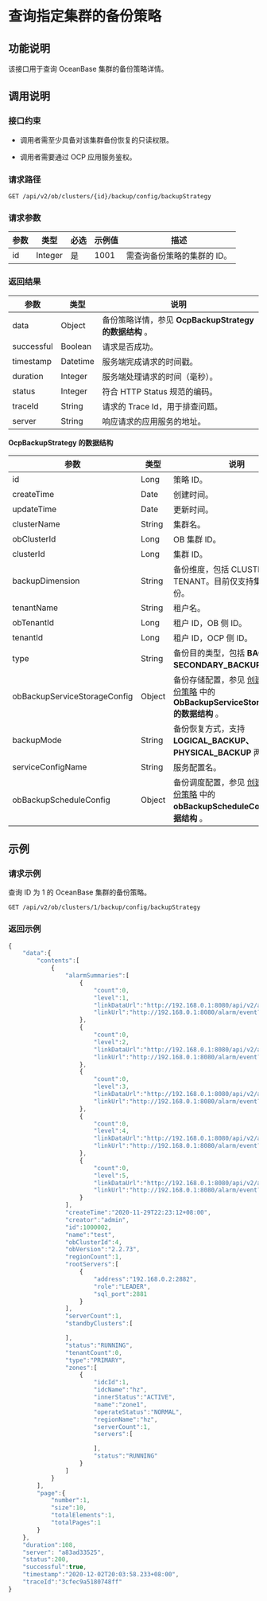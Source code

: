 查询指定集群的备份策略 
================================



功能说明 
-------------------------

该接口用于查询 OceanBase 集群的备份策略详情。

调用说明 
-------------------------

### 接口约束 

* 调用者需至少具备对该集群备份恢复的只读权限。

  

* 调用者需要通过 OCP 应用服务鉴权。

  




### 请求路径 

`GET /api/v2/ob/clusters/{id}/backup/config/backupStrategy`

### 请求参数 



| 参数 |   类型    | 必选 | 示例值  |       描述        |
|----|---------|----|------|-----------------|
| id | Integer | 是  | 1001 | 需查询备份策略的集群的 ID。 |



### 返回结果 



|     参数     |    类型    |                              说明                              |
|------------|----------|--------------------------------------------------------------|
| data       | Object   | 备份策略详情，参见 **OcpBackupStrategy**  **的数据结构** 。 |
| successful | Boolean  | 请求是否成功。                                                      |
| timestamp  | Datetime | 服务端完成请求的时间戳。                                                 |
| duration   | Integer  | 服务端处理请求的时间（毫秒）。                                              |
| status     | Integer  | 符合 HTTP Status 规范的编码。                                        |
| traceId    | String   | 请求的 Trace Id，用于排查问题。                                         |
| server     | String   | 响应请求的应用服务的地址。                                                |



**OcpBackupStrategy 的数据结构** 


|               参数                |   类型   |                                                       说明                                                       |
|---------------------------------|--------|----------------------------------------------------------------------------------------------------------------|
| id                              | Long   | 策略 ID。                                                                                                         |
| createTime                      | Date   | 创建时间。                                                                                                          |
| updateTime                      | Date   | 更新时间。                                                                                                          |
| clusterName                     | String | 集群名。                                                                                                           |
| obClusterId                     | Long   | OB 集群 ID。                                                                                                      |
| clusterId                       | Long   | 集群 ID。                                                                                                         |
| backupDimension | String | 备份维度，包括 CLUSTER，TENANT。目前仅支持集群级备份。                                                                             |
| tenantName                      | String | 租户名。                                                                                                           |
| obTenantId                      | Long   | 租户 ID，OB 侧 ID。                                                                                                 |
| tenantId                        | Long   | 租户 ID，OCP 侧 ID。                                                                                                |
| type                            | String | 备份目的类型，包括 **BACKUP、SECONDARY_BACKUP** 。                                                                        |
| obBackupServiceStorageConfig    | Object | 备份存储配置，参见 [创建集群的备份策略](../15.backup-and-restoration-3/2.create-a-backup-policy-for-the-cluster-1.md) 中的 **ObBackupServiceStorageConfig 的数据结构** 。 |
| backupMode      | String | 备份恢复方式，支持 **LOGICAL_BACKUP、**  **PHYSICAL_BACKUP** 两种。                                         |
| serviceConfigName               | String | 服务配置名。                                                                                                         |
| obBackupScheduleConfig          | Object | 备份调度配置，参见 [创建集群的备份策略](../15.backup-and-restoration-3/2.create-a-backup-policy-for-the-cluster-1.md) 中的 **obBackupScheduleConfig 的数据结构** 。       |



示例 
-----------------------

### 请求示例 

查询 ID 为 1 的 OceanBase 集群的备份策略。

`GET /api/v2/ob/clusters/1/backup/config/backupStrategy`

### 返回示例 

```javascript
{
    "data":{
        "contents":[
            {
                "alarmSummaries":[
                    {
                        "count":0,
                        "level":1,
                        "linkDataUrl":"http://192.168.0.1:8080/api/v2/alarm/alarms?isSubscribedByMe=false&page=1&size=10&level=1&category=OB&status=Active&obCluster=test",
                        "linkUrl":"http://192.168.0.1:8080/alarm/event?isSubscribedByMe=false&page=1&size=10&level=1&category=OB&status=Active&obCluster=test"
                    },
                    {
                        "count":0,
                        "level":2,
                        "linkDataUrl":"http://192.168.0.1:8080/api/v2/alarm/alarms?isSubscribedByMe=false&page=1&size=10&level=2&category=OB&status=Active&obCluster=test",
                        "linkUrl":"http://192.168.0.1:8080/alarm/event?isSubscribedByMe=false&page=1&size=10&level=2&category=OB&status=Active&obCluster=test"
                    },
                    {
                        "count":0,
                        "level":3,
                        "linkDataUrl":"http://192.168.0.1:8080/api/v2/alarm/alarms?isSubscribedByMe=false&page=1&size=10&level=3&category=OB&status=Active&obCluster=test",
                        "linkUrl":"http://192.168.0.1:8080/alarm/event?isSubscribedByMe=false&page=1&size=10&level=3&category=OB&status=Active&obCluster=test"
                    },
                    {
                        "count":0,
                        "level":4,
                        "linkDataUrl":"http://192.168.0.1:8080/api/v2/alarm/alarms?isSubscribedByMe=false&page=1&size=10&level=4&category=OB&status=Active&obCluster=test",
                        "linkUrl":"http://192.168.0.1:8080/alarm/event?isSubscribedByMe=false&page=1&size=10&level=4&category=OB&status=Active&obCluster=test"
                    },
                    {
                        "count":0,
                        "level":5,
                        "linkDataUrl":"http://192.168.0.1:8080/api/v2/alarm/alarms?isSubscribedByMe=false&page=1&size=10&level=5&category=OB&status=Active&obCluster=test",
                        "linkUrl":"http://192.168.0.1:8080/alarm/event?isSubscribedByMe=false&page=1&size=10&level=5&category=OB&status=Active&obCluster=test"
                    }
                ],
                "createTime":"2020-11-29T22:23:12+08:00",
                "creator":"admin",
                "id":1000002,
                "name":"test",
                "obClusterId":4,
                "obVersion":"2.2.73",
                "regionCount":1,
                "rootServers":[
                    {
                        "address":"192.168.0.2:2882",
                        "role":"LEADER",
                        "sql_port":2881
                    }
                ],
                "serverCount":1,
                "standbyClusters":[

                ],
                "status":"RUNNING",
                "tenantCount":0,
                "type":"PRIMARY",
                "zones":[
                    {
                        "idcId":1,
                        "idcName":"hz",
                        "innerStatus":"ACTIVE",
                        "name":"zone1",
                        "operateStatus":"NORMAL",
                        "regionName":"hz",
                        "serverCount":1,
                        "servers":[

                        ],
                        "status":"RUNNING"
                    }
                ]
            }
        ],
        "page":{
            "number":1,
            "size":10,
            "totalElements":1,
            "totalPages":1
        }
    },
    "duration":108,
    "server": "a83ad33525",
    "status":200,
    "successful":true,
    "timestamp":"2020-12-02T20:03:58.233+08:00",
    "traceId":"3cfec9a5180748ff"
}
```


